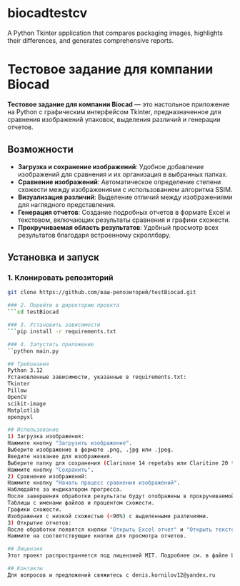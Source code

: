 # biocadtestcv
A Python Tkinter application that compares packaging images, highlights their differences, and generates comprehensive reports.

# Тестовое задание для компании Biocad

**Тестовое задание для компании Biocad** — это настольное приложение на Python с графическим интерфейсом Tkinter, предназначенное для сравнения изображений упаковок, выделения различий и генерации отчетов.

## Возможности

- **Загрузка и сохранение изображений**: Удобное добавление изображений для сравнения и их организация в выбранных папках.
- **Сравнение изображений**: Автоматическое определение степени схожести между изображениями с использованием алгоритма SSIM.
- **Визуализация различий**: Выделение отличий между изображениями для наглядного представления.
- **Генерация отчетов**: Создание подробных отчетов в формате Excel и текстовом, включающих результаты сравнения и графики схожести.
- **Прокручиваемая область результатов**: Удобный просмотр всех результатов благодаря встроенному скроллбару.

## Установка и запуск

### 1. Клонировать репозиторий

```bash
git clone https://github.com/ваш-репозиторий/testBiocad.git

### 2. Перейти в директорию проекта
```cd testBiocad

### 3. Установить зависимости
```pip install -r requirements.txt

### 4. Запустить приложение
``python main.py

## Требования
Python 3.12
Установленные зависимости, указанные в requirements.txt:
Tkinter
Pillow
OpenCV
scikit-image
Matplotlib
openpyxl

## Использование
1) Загрузка изображения:
Нажмите кнопку "Загрузить изображение".
Выберите изображение в формате .png, .jpg или .jpeg.
Введите название для изображения.
Выберите папку для сохранения (Clarinase 14 repetabs или Claritine 20 tablets).
Нажмите кнопку "Сохранить".
2) Сравнение изображений:
Нажмите кнопку "Начать процесс сравнения изображений".
Наблюдайте за индикатором прогресса.
После завершения обработки результаты будут отображены в прокручиваемой области:
Таблицы с именами файлов и процентом схожести.
Графики схожести.
Изображения с низкой схожестью (<90%) с выделенными различиями.
3) Открытие отчетов:
После обработки появятся кнопки "Открыть Excel отчет" и "Открыть текстовый отчет".
Нажмите на соответствующие кнопки для просмотра отчетов.

## Лицензия
Этот проект распространяется под лицензией MIT. Подробнее см. в файле LICENSE.

## Контакты
Для вопросов и предложений свяжитесь с denis.kornilov12@yandex.ru
